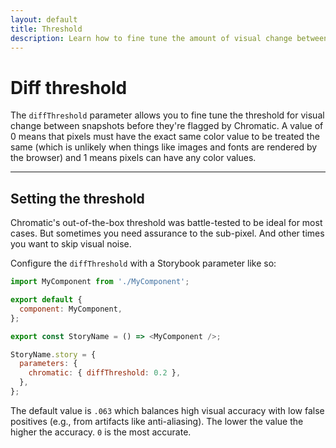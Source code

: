 ```yaml
---
layout: default
title: Threshold
description: Learn how to fine tune the amount of visual change between snapshots before they get marked as changes
---
```


# Diff threshold

The `diffThreshold` parameter allows you to fine tune the threshold for visual change between snapshots before they're flagged by Chromatic. A value of 0 means that pixels must have the exact same color value to be treated the same (which is unlikely when things like images and fonts are rendered by the browser) and 1 means pixels can have any color values.

---

## Setting the threshold

Chromatic's out-of-the-box threshold was battle-tested to be ideal for most cases. But sometimes you need assurance to the sub-pixel. And other times you want to skip visual noise.

Configure the `diffThreshold` with a Storybook parameter like so:

```js
import MyComponent from './MyComponent';

export default {
  component: MyComponent,
};

export const StoryName = () => <MyComponent />;

StoryName.story = {
  parameters: {
    chromatic: { diffThreshold: 0.2 },
  },
};
```

The default value is `.063` which balances high visual accuracy with low false positives (e.g., from artifacts like anti-aliasing). The lower the value the higher the accuracy. `0` is the most accurate.
